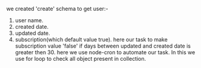 we created 'create' schema to get user:-
1. user name.
2. created date.
3. updated date.
4. subscription(which default value true).
here our task to make subscription value 'false' if days between updated and created date is greater then 30.
here we use node-cron to automate our task.
In this we use for loop to check all object present in collection.